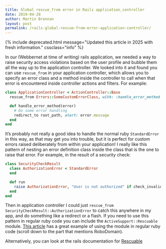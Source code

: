 ```yaml
---
title: Global rescue_from error in Rails application_controller
date: 2019-04-28
author: Martin Brennan
layout: post
permalink: /rails-global-rescue-from-error-application-controller/
---
```


{% include deprecated.html message="Updated this article in 2025 with fresh information." cssclass="info" %}

In our (Webbernet at time of writing) rails application, we needed a way to raise security access violations based on the user profile and bubble them all the way up to the application controller. We looked into it and found you can use `rescue_from` in your application controller, which allows you to specify an error class and a method inside the controller to call when that error is encountered inside controller actions and filters. For example:

```ruby
class ApplicationController < ActionController::Base
  rescue_from Errors::SomeCustomErrorClass, with: :handle_error_method

  def handle_error_method(error)
    # Do some error handling
    redirect_to root_path, alert: error.message
  end
end
```

It’s probably not really a good idea to handle the normal ruby `StandardError` in this way, as that may get you into trouble, but it is perfect for custom errors raised deliberately from within your application! I really like this pattern of nesting an error definition class inside the class that is the one to raise that error. For example, in the result of a security check:

```ruby
class SecurityCheckResult
  class AuthorizationError < StandardError
  end

  def run
    raise AuthorizationError, "User is not authorized" if check_invalid?
  end
end
```

Then in application controller I could just `rescue_from SecurityCheckResult::AuthorizationError` to catch this anywhere in my app, and do something like a redirect or a flash. If you need to use this pattern in regular ruby code you can include the `ActiveSupport::Rescuable` module. [This article](https://simonecarletti.com/blog/2009/12/inside-ruby-on-rails-rescuable-and-rescue_from/) has a great example of using the module in regular ruby code (scroll down to the part that mentions RoboDomain).

Alternatively, you can look at the rails documentation for [Rescuable](https://api.rubyonrails.org/classes/ActiveSupport/Rescuable/ClassMethods.html)
